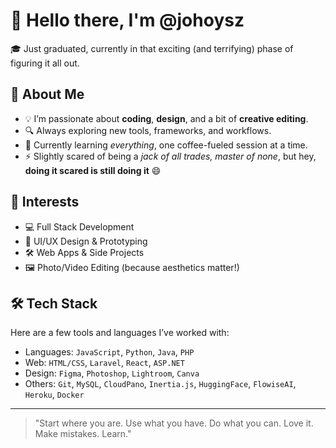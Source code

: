# 👋 Hello there, I'm @johoysz

🎓 Just graduated, currently in that exciting (and terrifying) phase of figuring it all out.

## 🚀 About Me
- 💡 I’m passionate about **coding**, **design**, and a bit of **creative editing**.
- 🔍 Always exploring new tools, frameworks, and workflows.
- 🧠 Currently learning *everything*, one coffee-fueled session at a time.
- ⚡ Slightly scared of being a *jack of all trades, master of none*, but hey, **doing it scared is still doing it** 😄

## 📌 Interests
- 💻 Full Stack Development
- 🎨 UI/UX Design & Prototyping
- 🛠️ Web Apps & Side Projects
- 🖼️ Photo/Video Editing (because aesthetics matter!)

## 🛠️ Tech Stack
Here are a few tools and languages I’ve worked with:
- Languages: `JavaScript`, `Python`, `Java`, `PHP`
- Web: `HTML/CSS`, `Laravel`, `React`, `ASP.NET`
- Design: `Figma`, `Photoshop`, `Lightroom`, `Canva`
- Others: `Git`, `MySQL`, `CloudPano`, `Inertia.js`, `HuggingFace`, `FlowiseAI`, `Heroku`, `Docker`

---

> "Start where you are. Use what you have. Do what you can. Love it. Make mistakes. Learn."  

<!---
johoysz/johoysz is a ✨ special ✨ repository because its `README.md` (this file) appears on your GitHub profile.
You can click the Preview link to take a look at your changes.
--->
